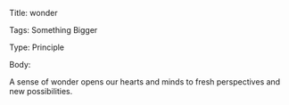 Title:  wonder

Tags:   Something Bigger

Type:   Principle

Body: 

A sense of wonder opens our hearts and minds to fresh perspectives and new possibilities. 
